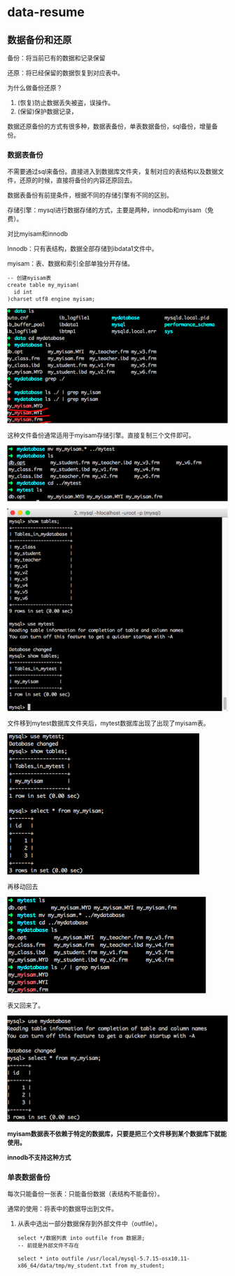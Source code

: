 # data-resume

## 数据备份和还原

备份：将当前已有的数据和记录保留

还原：将已经保留的数据恢复到对应表中。

为什么做备份还原？

1. (恢复)防止数据丢失被盗，误操作。
2. (保留)保护数据记录，

数据还原备份的方式有很多种，数据表备份，单表数据备份，sql备份，增量备份。

### 数据表备份

不需要通过sql来备份。直接进入到数据库文件夹，复制对应的表结构以及数据文件，还原的时候，直接将备份的内容还原回去。

数据表备份有前提条件，根据不同的存储引擎有不同的区别。

存储引擎：mysql进行数据存储的方式，主要是两种，innodb和myisam（免费）。

对比myisam和innodb

Innodb：只有表结构，数据全部存储到ibdata1文件中。

myisam：表、数据和索引全部单独分开存储。

```mysql
-- 创建myisam表
create table my_myisam(
  id int
)charset utf8 engine myisam;
```

 ![QQ20161021-0](QQ20161021-0.png)

这种文件备份通常适用于myisam存储引擎。直接复制三个文件即可。

 ![QQ20161021-1](QQ20161021-1.png)

 ![QQ20161021-2](QQ20161021-2.png)

文件移到mytest数据库文件夹后，mytest数据库出现了出现了myisam表。

 ![QQ20161021-5](QQ20161021-5.png)

再移动回去

 ![QQ20161021-4](QQ20161021-4.png)

表又回来了。

 ![QQ20161021-6](QQ20161021-6.png)

**myisam数据表不依赖于特定的数据库，只要是把三个文件移到某个数据库下就能使用。**

**innodb不支持这种方式**

### 单表数据备份

每次只能备份一张表：只能备份数据（表结构不能备份）。

通常的使用：将表中的数据导出到文件。

1. 从表中选出一部分数据保存到外部文件中（outfile）。

   ```mysql
   select */数据列表 into outfile from 数据源;
   -- 前提是外部文件不存在
   ```

   ```mysql
   select * into outfile /usr/local/mysql-5.7.15-osx10.11-x86_64/data/tmp/my_student.txt from my_student;
   ```

   ​

